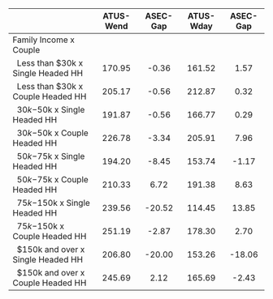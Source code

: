 
|                      |    ATUS-Wend |     ASEC-Gap |    ATUS-Wday |     ASEC-Gap |
| -------------------- | :----------: | :----------: | :----------: | :----------: |
| Family Income x Couple |              |              |              |              |
| &nbsp;&nbsp;Less than $30k x Single Headed HH |       170.95 |        -0.36 |       161.52 |         1.57 |
| &nbsp;&nbsp;Less than $30k x Couple Headed HH |       205.17 |        -0.56 |       212.87 |         0.32 |
| &nbsp;&nbsp;$30k-$50k x Single Headed HH |       191.87 |        -0.56 |       166.77 |         0.29 |
| &nbsp;&nbsp;$30k-$50k x Couple Headed HH |       226.78 |        -3.34 |       205.91 |         7.96 |
| &nbsp;&nbsp;$50k-$75k x Single Headed HH |       194.20 |        -8.45 |       153.74 |        -1.17 |
| &nbsp;&nbsp;$50k-$75k x Couple Headed HH |       210.33 |         6.72 |       191.38 |         8.63 |
| &nbsp;&nbsp;$75k-$150k x Single Headed HH |       239.56 |       -20.52 |       114.45 |        13.85 |
| &nbsp;&nbsp;$75k-$150k x Couple Headed HH |       251.19 |        -2.87 |       178.30 |         2.70 |
| &nbsp;&nbsp;$150k and over x Single Headed HH |       206.80 |       -20.00 |       153.26 |       -18.06 |
| &nbsp;&nbsp;$150k and over x Couple Headed HH |       245.69 |         2.12 |       165.69 |        -2.43 |

